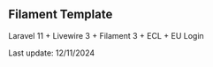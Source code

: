 ## Filament Template
Laravel 11 + Livewire 3 + Filament 3 + ECL + EU Login

Last update: 12/11/2024
